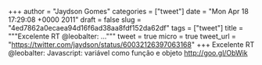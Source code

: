 
+++
author = "Jaydson Gomes"
categories = ["tweet"]
date = "Mon Apr 18 17:29:08 +0000 2011"
draft = false
slug = "4ed7862a0ecaea94d16f6ad38aa8fdf152da62df"
tags = ["tweet"]
title = """Excelente RT @leobalter: ..."""
tweet = true
micro = true
tweet_url = "https://twitter.com/jaydson/status/60032126397063168"
+++
Excelente RT @leobalter: Javascript: variável como função e objeto http://goo.gl/ObWik

